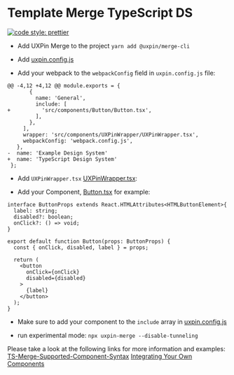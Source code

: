 # Template Merge TypeScript DS
[![code style: prettier](https://img.shields.io/badge/code_style-prettier-ff69b4.svg)](https://github.com/prettier/prettier)

- Add UXPin Merge to the project
  `yarn add @uxpin/merge-cli`

- Add [uxpin.config.js](https://github.com/uxpin-merge/template-merge-typescript-ds/blob/master/uxpin.config.js)

- Add your webpack to the `webpackConfig` field in `uxpin.config.js` file:
```
@@ -4,12 +4,12 @@ module.exports = {
       {
         name: 'General',
         include: [
+          'src/components/Button/Button.tsx',
         ],
       },
     ],
     wrapper: 'src/components/UXPinWrapper/UXPinWrapper.tsx',
     webpackConfig: 'webpack.config.js',
   },
-  name: 'Example Design System'
+  name: 'TypeScript Design System'
 };
```

- Add `UXPinWrapper.tsx` [UXPinWrapper.tsx](https://github.com/uxpin-merge/template-merge-typescript-ds/blob/master/src/components/UXPinWrapper/UXPinWrapper.tsx):

- Add your Component, [Button.tsx](https://github.com/uxpin-merge/template-merge-typescript-ds/blob/master/src/components/Button/Button.tsx) for example:
```
interface ButtonProps extends React.HTMLAttributes<HTMLButtonElement>{
  label: string;
  disabled?: boolean;
  onClick?: () => void;
}

export default function Button(props: ButtonProps) {
  const { onClick, disabled, label } = props;

  return (
    <button
      onClick={onClick}
      disabled={disabled}
    >
      {label}
    </button>
  );
}
```

- Make sure to add your component to the `include` array in [uxpin.config.js](https://github.com/uxpin-merge/template-merge-typescript-ds/blob/52d17ce3d005d47df12f10fb9a4c59b1eff2e344/uxpin.config.js#L7)

- run experimental mode: `npx uxpin-merge --disable-tunneling`

Please take a look at the following links for more information and examples:
[TS-Merge-Supported-Component-Syntax](https://github.com/uxpin-merge/Typescript-component-examples)
[Integrating Your Own Components](https://www.uxpin.com/docs/merge/integrating-your-own-components/#integration-with-wrappers-for-components)
